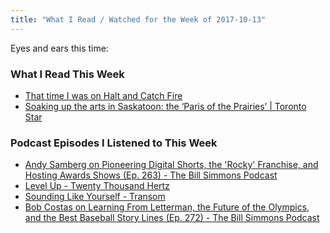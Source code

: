 ```yaml
---
title: "What I Read / Watched for the Week of 2017-10-13"
---
```

<p>Eyes and ears this time:</p>
<h3>What I Read This Week</h3>
<ul>
<li><a href="https://kottke.org/17/10/that-time-i-was-on-halt-and-catch-fire">That time I was on Halt and Catch Fire</a></li>
<li><a href="https://www.thestar.com/life/travel/2017/10/04/soaking-up-the-arts-in-saskatoon-the-paris-of-the-prairies.html">Soaking up the arts in Saskatoon: the ‘Paris of the Prairies’ | Toronto Star</a></li>
</ul>
<h3>Podcast Episodes I Listened to This Week</h3>
<ul>
<li><a href="https://pca.st/5QJp">Andy Samberg on Pioneering Digital Shorts, the 'Rocky' Franchise, and Hosting Awards Shows (Ep. 263) - The Bill Simmons Podcast</a></li>
<li><a href="https://pca.st/M5u0">Level Up - Twenty Thousand Hertz</a></li>
<li><a href="https://pca.st/80ag">Sounding Like Yourself - Transom</a></li>
<li><a href="https://pca.st/IpZF">Bob Costas on Learning From Letterman, the Future of the Olympics, and the Best Baseball Story Lines (Ep. 272) - The Bill Simmons Podcast</a></li>
</ul>
